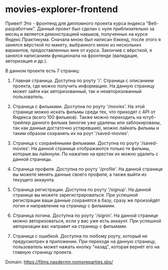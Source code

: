 # movies-explorer-frontend

Привет! Это - фронтенд для дипломного проекта курса яндекса "Веб-разработчик".
Данный проект был сделан с нуля приблизительно за месяц и является демонстрацией навыков, полученных на курсе Яндекс.Практикума. Сначала мною был написан бэкенд, после этого я занялся вёрсткой по макету, выбранного мною из нескольких вариантов, предоставленных мне от курса. Закончив с вёрсткой, я занялся написанием функционала на фронтенде (валидация, авторизация и др.).

В данном проекте есть 7 страниц:

1. Главная страница. Доступна по роуту '/'. Страница с описанием проекта, где можно получить информацию. На данную страницу может зайти как авторизованный, так и неавторизованный пользователь.

2. Страница с фильмами. Доступна по роуту '/movies'. На этой странице можно искать фильмы среди тех, что приходят с API от Яндекса (всего 100 фильмов). Также можно переходить на ютуб-трейлер данного фильма (многие уже удалены или заблокированы, так как данные достаточно устаревшие), можно лайкать фильмы и таким образом сохранять их на роут '/saved-movies'.

3. Страница с сохранёнными фильмами. Доступна по роуту '/saved-movies'. На данной странице отображаются только те фильмы, которые вы лайкнули. По нажатию на крестик их можно удалить с данной страницы.

4. Страница профиля. Доступна по роуту '/profile'. На данной странице вы можете менять данные своего профиля, а также выйти из текущего аккаунта.

5. Страница регистрации. Доступна по роуту '/signup'. На данной странице вы можете зарегистрироваться. При успешной регистрации ваши данные сохранятся в базу, сразу же произойдёт логин и направление на страницу с фильмами.

6. Страница логина. Доступна по роуту '/signin'. На данной странице можно авторизоваться, если у вас уже есть аккаунт. При успешной авторизации вас направит на страницу с фильмами.

7. Страница с ошибкой. Доступна по любому роуту, который не предусмотрен в приложении. При переходе на данную страницу, пользователь может нажать кнопку "назад", которая вернёт его на главную страницу проекта.

Domain: https://films.nasdermn.nomoreparties.sbs/
